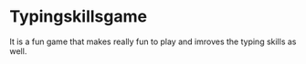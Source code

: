 # Typingskillsgame
It is a fun game that makes really fun to play and imroves the typing skills as well.
